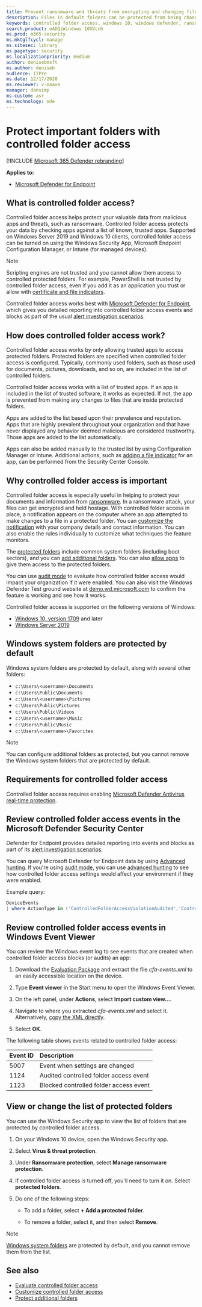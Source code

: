 ```yaml
---
title: Prevent ransomware and threats from encrypting and changing files
description: Files in default folders can be protected from being changed by malicious apps. Prevent ransomware from encrypting your files.
keywords: controlled folder access, windows 10, windows defender, ransomware, protect, files, folders
search.product: eADQiWindows 10XVcnh
ms.prod: m365-security
ms.mktglfcycl: manage
ms.sitesec: library
ms.pagetype: security
ms.localizationpriority: medium
author: denisebmsft
ms.author: deniseb
audience: ITPro
ms.date: 12/17/2020
ms.reviewer: v-maave
manager: dansimp
ms.custom: asr
ms.technology: mde
---
```


# Protect important folders with controlled folder access

[!INCLUDE [Microsoft 365 Defender rebranding](../../includes/microsoft-defender.md)]

**Applies to:**

- [Microsoft Defender for Endpoint](https://go.microsoft.com/fwlink/p/?linkid=2146631)

## What is controlled folder access?

Controlled folder access helps protect your valuable data from malicious apps and threats, such as ransomware. Controlled folder access protects your data by checking apps against a list of known, trusted apps. Supported on Windows Server 2019 and Windows 10 clients, controlled folder access can be turned on using the Windows Security App, Microsoft Endpoint Configuration Manager, or Intune (for managed devices). 

> [!NOTE]
> Scripting engines are not trusted and you cannot allow them access to controlled protected folders.  For example, PowerShell is not trusted by controlled folder access, even if you add it as an application you trust or allow with [certificate and file indicators](https://docs.microsoft.com/windows/security/threat-protection/microsoft-defender-atp/indicator-certificates). 

Controlled folder access works best with [Microsoft Defender for Endpoint](../microsoft-defender-atp/microsoft-defender-advanced-threat-protection.md), which gives you detailed reporting into controlled folder access events and blocks as part of the usual [alert investigation scenarios](../microsoft-defender-atp/investigate-alerts.md).

## How does controlled folder access work?

Controlled folder access works by only allowing trusted apps to access protected folders. Protected folders are specified when controlled folder access is configured. Typically, commonly used folders, such as those used for documents, pictures, downloads, and so on, are included in the list of controlled folders. 

Controlled folder access works with a list of trusted apps. If an app is included in the list of trusted software, it works as expected. If not, the app is prevented from making any changes to files that are inside protected folders. 

Apps are added to the list based upon their prevalence and reputation. Apps that are highly prevalent throughout your organization and that have never displayed any behavior deemed malicious are considered trustworthy. Those apps are added to the list automatically.

Apps can also be added manually to the trusted list  by using Configuration Manager or Intune. Additional actions, such as [adding a file indicator](../microsoft-defender-atp/respond-file-alerts.md#add-indicator-to-block-or-allow-a-file) for an app, can be performed from the Security Center Console.

## Why controlled folder access is important

Controlled folder access is especially useful in helping to protect your documents and information from [ransomware](https://www.microsoft.com/wdsi/threats/ransomware). In a ransomware attack, your files can get encrypted and held hostage. With controlled folder access in place, a notification appears on the computer where an app attempted to make changes to a file in a protected folder. You can [customize the notification](customize-attack-surface-reduction.md#customize-the-notification) with your company details and contact information. You can also enable the rules individually to customize what techniques the feature monitors.

The [protected folders](#review-controlled-folder-access-events-in-windows-event-viewer) include common system folders (including boot sectors), and you can [add additional folders](customize-controlled-folders.md#protect-additional-folders). You can also [allow apps](customize-controlled-folders.md#allow-specific-apps-to-make-changes-to-controlled-folders) to give them access to the protected folders.

You can use [audit mode](audit-windows-defender.md) to evaluate how controlled folder access would impact your organization if it were enabled. You can also visit the Windows Defender Test ground website at [demo.wd.microsoft.com](https://demo.wd.microsoft.com?ocid=cx-wddocs-testground) to confirm the feature is working and see how it works.

Controlled folder access is supported on the following versions of Windows:
- [Windows 10, version 1709](https://docs.microsoft.com/windows/whats-new/whats-new-windows-10-version-1709) and later
- [Windows Server 2019](https://docs.microsoft.com/windows-server/get-started-19/whats-new-19)

## Windows system folders are protected by default

Windows system folders are protected by default, along with several other folders: 

- `c:\Users\<username>\Documents`
- `c:\Users\Public\Documents`
- `c:\Users\<username>\Pictures`
- `c:\Users\Public\Pictures`
- `c:\Users\Public\Videos`
- `c:\Users\<username>\Music`
- `c:\Users\Public\Music`
- `c:\Users\<username>\Favorites`

> [!NOTE]
> You can configure additional folders as protected, but you cannot remove the Windows system folders that are protected by default.

## Requirements for controlled folder access

Controlled folder access requires enabling [Microsoft Defender Antivirus real-time protection](../microsoft-defender-antivirus/configure-real-time-protection-microsoft-defender-antivirus.md).

## Review controlled folder access events in the Microsoft Defender Security Center

Defender for Endpoint provides detailed reporting into events and blocks as part of its [alert investigation scenarios](../microsoft-defender-atp/investigate-alerts.md).

You can query Microsoft Defender for Endpoint data by using [Advanced hunting](https://docs.microsoft.com/windows/security/threat-protection/microsoft-defender-atp/advanced-hunting-windows-defender-advanced-threat-protection). If you're using [audit mode](audit-windows-defender.md), you can use [advanced hunting](advanced-hunting-overview.md) to see how controlled folder access settings would affect your environment if they were enabled.

Example query:

```PowerShell
DeviceEvents
| where ActionType in ('ControlledFolderAccessViolationAudited','ControlledFolderAccessViolationBlocked')
```

## Review controlled folder access events in Windows Event Viewer

You can review the Windows event log to see events that are created when controlled folder access blocks (or audits) an app:

1. Download the [Evaluation Package](https://aka.ms/mp7z2w) and extract the file *cfa-events.xml* to an easily accessible location on the device.

2. Type **Event viewer** in the Start menu to open the Windows Event Viewer.

3. On the left panel, under **Actions**, select **Import custom view...**.

4. Navigate to where you extracted *cfa-events.xml* and select it. Alternatively, [copy the XML directly](event-views.md).

5. Select **OK**.

The following table shows events related to controlled folder access:

|Event ID | Description |
|:---|:---|
|5007 | Event when settings are changed |
|1124 | Audited controlled folder access event | 
|1123 | Blocked controlled folder access event |

## View or change the list of protected folders

You can use the Windows Security app to view the list of folders that are protected by controlled folder access. 

1. On your Windows 10 device, open the Windows Security app.

2. Select **Virus & threat protection**.

3. Under **Ransomware protection**, select **Manage ransomware protection**.

4. If controlled folder access is turned off, you'll need to turn it on. Select **protected folders**.

5. Do one of the following steps:

   - To add a folder, select **+ Add a protected folder**.
   
   - To remove a folder, select it, and then select **Remove**. 

> [!NOTE]
> [Windows system folders](#windows-system-folders-are-protected-by-default) are protected by default, and you cannot remove them from the list.

## See also

- [Evaluate controlled folder access](evaluate-controlled-folder-access.md)
- [Customize controlled folder access](customize-controlled-folders.md)
- [Protect additional folders](customize-controlled-folders.md#protect-additional-folders)
